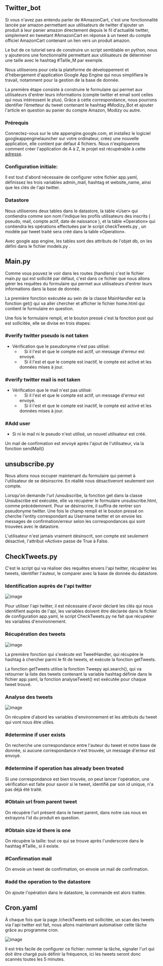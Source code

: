## Twitter_bot

Si vous n'avez pas entendu parler de \#AmazonCart, c'est une fonctionnalité lancée par amazon permettant aux utilisateurs de twitter d'ajouter un produit à leur panier amazon directement depuis le fil d'actualité twitter, simplement en tweetant #AmazonCart en réponse à un tweet du compte officiel AmazonCart contenant un lien vers un produit amazon.

Le but de ce tutoriel sera de construire un script semblable en python, nous y ajouterons une fonctionnalité permettant aux utilisateurs de déterminer une taille avec le hashtag \#Taille_M par exemple. 

Nous utiliserons pour cela la plateforme de développement et d'hébergement d'application Google App Engine qui nous simplifiera le travail, notamment pour la gestion de la base de donnée.

La première étape consiste à construire le formulaire qui permet aux utilisateurs d'entrer leurs informations (compte twitter et email sont celles qui nous intéressent le plus). Grâce à cette correspondance, nous pourrons identifier l’émetteur du tweet contenant le hashtag #Modizy_Bot et ajouter l'article en question au panier du compte Amazon, Modizy ou autre.

### Prérequis 

Connectez-vous sur le site appengine.google.com, et installez le logiciel googleappenginelauncher sur votre ordinateur, créez une nouvelle application, elle contient par défaut 4 fichiers. Nous n'expliquerons comment créer l'application de A à Z, le projet est récupérable à cette [adresse](https://github.com/Rafkraft/twitter_bot).

### Configuration initiale:

Il est tout d'abord nécessaire de configurer votre fichier app.yaml, définissez les trois variables admin_mail, hashtag et website_name, ainsi que les clés de l'api twitter.

### Datastore

Nous utiliserons deux tables dans le datastore, la table «User» qui contiendra comme son nom l'indique les profils utilisateurs des inscrits ( pseudo, mail, compte actif, date de naissance ), et la table «Operation» qui contiendra les opérations effectuées par le script checkTweets.py , un modèle par tweet traité sera créé dans la table «Operation».

Avec google app engine, les tables sont des attributs de l'objet db, on les défini dans le fichier models.py .

## Main.py

Comme vous pouvez le voir dans les routes (handlers) c'est le fichier main.py qui est sollicité par défaut, c'est dans ce fichier que nous allons gérer les requêtes du formulaire qui permet aux utilisateurs d'entrer leurs informations dans la base de donnée.

La première fonction exécutée au sein de la classe MainHandler est la fonction get() qui va aller chercher et afficher le fichier home.html qui contient le formulaire en question. 

Une fois le formulaire rempli, et le bouton pressé c'est la fonction post qui est sollicitée, elle se divise en trois étapes:

### **\#verify twitter pseudo is not taken**

* Vérification que le pseudonyme n'est pas utilisé:
    * &nbsp;&nbsp;&nbsp; Si il l'est et que le compte est actif, un message d'erreur est envoyé.
    * &nbsp;&nbsp;&nbsp; Si il l'est et que le compte est inactif, le compte est activé et les données mises à jour.

### \#verify twitter mail is not taken

* Vérification que le mail n'est pas utilisé:
    * &nbsp;&nbsp;&nbsp; Si il l'est et que le compte est actif, un message d'erreur est envoyé.
    * &nbsp;&nbsp;&nbsp; Si il l'est et que le compte est inactif, le compte est activé et les données mises à jour.

### **\#Add user**

* Si ni le mail ni le pseudo n'est utilisé, un nouvel utilisateur est créé.

Un mail de confirmation est envoyé après l'ajout de l'utilisateur, via la fonction sendMail()

## unsubscribe.py

Nous allons nous occuper maintenant du formulaire qui permet à l'utilisateur de se désinscrire.
En réalité nous désactiveront seulement son compte.

Lorsqu'on demande l'url /unsubscribe, la fonction get dans la classe Unsubscribe est exécutée, elle va récupérer le formulaire unsubscribe.html, comme précédemment. 
Pour se désinscrire, il suffira de rentrer son pseudonyme twitter.
Une fois le champ rempli et le bouton pressé on cherche l'entity correspondant au Username twitter et on envoie les messages de confirmation/erreur selon les correspondances qui sont trouvées avec le datastore.

L'utilisateur n'est jamais vraiment désinscrit, son compte est seulement désactivé, l'attribut «Active» passe de True à False.

## CheckTweets.py

C'est le script qui va réaliser des requêtes envers l'api twitter, récupérer les tweets, identifier l'auteur, le comparer avec la base de donnée du datastore.

### Identification auprès de l'api twitter

![image](http://s9.postimg.org/4sez7y2e7/Capture_d_e_cran_2014_06_23_a_11_55_01.png)

Pour utiliser l'api twitter, il est nécessaire d'avoir déclaré les clés qui nous identifient auprès de l'api, les variables doivent être déclarée dans le fichier de configuration app.yaml, le script CheckTweets.py ne fait que récupérer les variables d'environnement.

### Récupération des tweets

![image](http://s4.postimg.org/3wv9jyujx/recup_tweets.png)

La première fonction qui s'exécute est TweetHandler, qui récupère le hashtag à chercher parmi le fil de tweets, et exécute la fonction getTweets.

La fonction getTweets utilise la fonction Tweepy api.search(), qui va retourner la liste des tweets contenant la variable hashtag définie dans le fichier app.yaml, la fonction analyseTweet() est exécutée pour chaque tweet trouvé.

### Analyse des tweets

![image](http://s3.postimg.org/sfhpjz01f/analyse_tweets.png)

On récupère d'abord les variables d'environnement et les attributs du tweet qui vont nous être utiles.

### \#determine if user exists

On recherche une correspondance entre l'auteur du tweet et notre base de donnée, si aucune correspondance n'est trouvée, un message d'erreur est envoyé.

### \#determine if operation has already been treated

Si une correspondance est bien trouvée, on peut lancer l'opération, une vérification est faite pour savoir si le tweet, identifié par son id unique, n'a pas déjà été traité.

### \#Obtain url from parent tweet

On récupère l'url présent dans le tweet parent, dans notre cas nous en extrayons l'id du produit en question. 

### \#Obtain size id there is one

On récupère la taille: tout ce qui se trouve après l'underscore dans le hashtag #Taille_      si il existe.

### \#Confirmation mail

On envoie un tweet de confirmation, on envoie un mail de confirmation. 

### \#add the operation to the datastore

On ajoute l'opération dans le datastore, la commande est alors traitée.

## Cron.yaml

À chaque fois que la page /checkTweets est sollicitée, un scan des tweets via l'api twitter est fait, nous allons maintenant automatiser cette tâche grâce au programme cron.

![image](http://s3.postimg.org/sfhpjz01f/analyse_tweets.png)

Il est très facile de configurer ce fichier: nommer la tâche, signaler l'url qui doit être chargé puis définir la fréquence, ici les tweets seront donc scannés toutes les 5 minutes.





